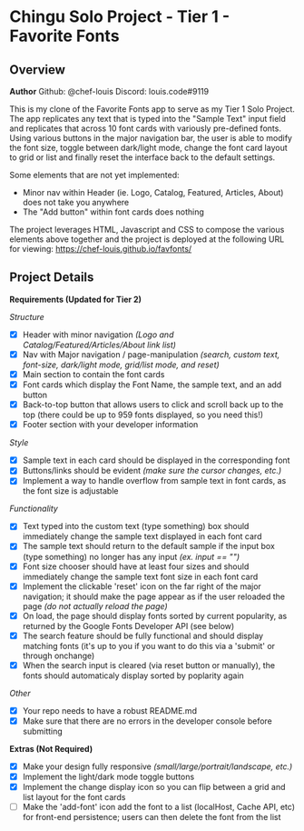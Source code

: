 # Chingu Solo Project - Tier 1 - Favorite Fonts

## Overview ##

**Author**
Github: @chef-louis
Discord: louis.code#9119

This is my clone of the Favorite Fonts app to serve as my Tier 1 Solo Project. The app replicates any text that is typed into the "Sample Text" input field and replicates that across 10 font cards with variously pre-defined fonts. Using various buttons in the major navigation bar, the user is able to modify the font size, toggle between dark/light mode, change the font card layout to grid or list and finally reset the interface back to the default settings.

Some elements that are not yet implemented:
- Minor nav within Header (ie. Logo, Catalog, Featured, Articles, About) does not take you anywhere
- The "Add button" within font cards does nothing

The project leverages HTML, Javascript and CSS to compose the various elements above together and the project is deployed at the following URL for viewing: https://chef-louis.github.io/favfonts/

## Project Details ## 

**Requirements (Updated for Tier 2)**

*Structure*
- [X] Header with minor navigation *(Logo and Catalog/Featured/Articles/About link list)*
- [X] Nav with Major navigation / page-manipulation *(search, custom text, font-size, dark/light mode, grid/list mode, and reset)*
- [X] Main section to contain the font cards
- [X] Font cards which display the Font Name, the sample text, and an add button
- [X] Back-to-top button that allows users to click and scroll back up to the top (there could be up to 959 fonts displayed, so you need this!)
- [X] Footer section with your developer information

*Style*
- [X] Sample text in each card should be displayed in the corresponding font
- [X] Buttons/links should be evident *(make sure the cursor changes, etc.)*
- [X] Implement a way to handle overflow from sample text in font cards, as the font size is adjustable

*Functionality*
- [X] Text typed into the custom text (type something) box should immediately change the sample text displayed in each font card
- [X] The sample text should return to the default sample if the input box (type something) no longer has any input *(ex. input == "")*
- [X] Font size chooser should have at least four sizes and should immediately change the sample text font size in each font card
- [X] Implement the clickable 'reset' icon on the far right of the major navigation; it should make the page appear as if the user reloaded the page *(do not actually reload the page)*
- [X] On load, the page should display fonts sorted by current popularity, as returned by the Google Fonts Developer API (see below)
- [X] The search feature should be fully functional and should display matching fonts (it's up to you if you want to do this via a 'submit' or through onchange)
- [X] When the search input is cleared (via reset button or manually), the fonts should automaticaly display sorted by poplarity again

*Other*
- [X] Your repo needs to have a robust README.md
- [X] Make sure that there are no errors in the developer console before submitting

**Extras (Not Required)**
- [X] Make your design fully responsive *(small/large/portrait/landscape, etc.)*
- [X] Implement the light/dark mode toggle buttons
- [X] Implement the change display icon so you can flip between a grid and list layout for the font cards
- [ ] Make the 'add-font' icon add the font to a list (localHost, Cache API, etc) for front-end persistence; users can then delete the font from the list